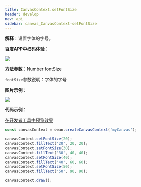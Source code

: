 ```yaml
---
title: CanvasContext.setFontSize
header: develop
nav: api
sidebar: canvas_CanvasContext-setFontSize
---
```

 
**解释**：设置字体的字号。

**百度APP中扫码体验：**

<img src="https://b.bdstatic.com/miniapp/assets/images/doc_demo/pages_createCanvasContext.png"  class="demo-qrcode-image" />

**方法参数**：Number fontSize

`fontSize`参数说明：字体的字号 

**图片示例**：

<div class="m-doc-custom-examples">
    <div class="m-doc-custom-examples-correct">
        <img src="https://b.bdstatic.com/miniapp/image/setFontSize.png">
    </div>
    <div class="m-doc-custom-examples-correct">
        <img src=" ">
    </div>
    <div class="m-doc-custom-examples-correct">
        <img src=" ">
    </div>     
</div>

**代码示例**：

<a href="swanide://fragment/94b824f65c4ffa7f78b40f0d6f10bd1a1573724116782" title="在开发者工具中预览效果" target="_self">在开发者工具中预览效果</a>

```js
const canvasContext = swan.createCanvasContext('myCanvas');

canvasContext.setFontSize(20);
canvasContext.fillText('20', 20, 20);
canvasContext.setFontSize(30);
canvasContext.fillText('30', 40, 40);
canvasContext.setFontSize(40);
canvasContext.fillText('40', 60, 60);
canvasContext.setFontSize(50);
canvasContext.fillText('50', 90, 90);

canvasContext.draw();
```
